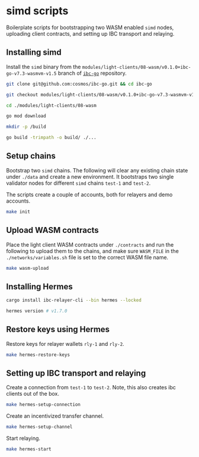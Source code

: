 # simd scripts

Boilerplate scripts for bootstrapping two WASM enabled `simd` nodes, uploading client contracts, and setting up IBC transport and relaying.

## Installing simd

Install the `simd` binary from the
`modules/light-clients/08-wasm/v0.1.0+ibc-go-v7.3-wasmvm-v1.5` branch of
[`ibc-go`](https://github.com/cosmos/ibc-go) repository.

```bash
git clone git@github.com:cosmos/ibc-go.git && cd ibc-go

git checkout modules/light-clients/08-wasm/v0.1.0+ibc-go-v7.3-wasmvm-v1.5

cd ./modules/light-clients/08-wasm

go mod download

mkdir -p /build

go build -trimpath -o build/ ./...
```

## Setup chains

Bootstrap two `simd` chains. The following will clear any existing chain state under `./data` and create a new environment.
It bootstraps two single validator nodes for different `simd` chains `test-1` and `test-2`.

The scripts create a couple of accounts, both for relayers and demo accounts.

```bash
make init
```

## Upload WASM contracts

Place the light client WASM contracts under `./contracts` and run the following to upload them to the chains,
and make sure `WASM_FILE` in the `./networks/variables.sh` file is set to the correct WASM file name.

```bash
make wasm-upload
```

## Installing Hermes

```bash
cargo install ibc-relayer-cli --bin hermes --locked

hermes version # v1.7.0
```

## Restore keys using Hermes

Restore keys for relayer wallets `rly-1` and `rly-2`.

```bash
make hermes-restore-keys
```

## Setting up IBC transport and relaying

Create a connection from `test-1` to `test-2`. Note, this also creates ibc clients out of the box.

```bash
make hermes-setup-connection
```

Create an incentivized transfer channel.

```bash
make hermes-setup-channel
```

Start relaying.

```bash
make hermes-start
```
